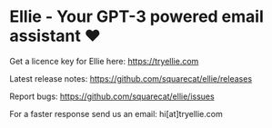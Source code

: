 # Ellie - Your GPT-3 powered email assistant ❤️

Get a licence key for Ellie here: https://tryellie.com


Latest release notes: https://github.com/squarecat/ellie/releases

Report bugs: https://github.com/squarecat/ellie/issues


For a faster response send us an email: hi[at]tryellie.com 
